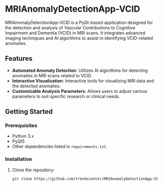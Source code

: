 # MRIAnomalyDetectionApp-VCID

MRIAnomalyDetectionApp-VCID is a PyQt-based application designed for the detection and analysis of Vascular Contributions to Cognitive Impairment and Dementia (VCID) in MRI scans. It integrates advanced imaging techniques and AI algorithms to assist in identifying VCID-related anomalies.

## Features

- **Automated Anomaly Detection**: Utilizes AI algorithms for detecting anomalies in MRI scans related to VCID.
- **Interactive Visualization**: Interactive tools for visualizing MRI data and the detected anomalies.
- **Customizable Analysis Parameters**: Allows users to adjust various parameters to suit specific research or clinical needs.

## Getting Started

### Prerequisites

- Python 3.x
- PyQt5
- Other dependencies listed in `requirements.txt`.

### Installation

1. Clone the repository:
   ```bash
   git clone https://github.com/trendscenter/MRIAnomalyDetectionApp-VCID.git
